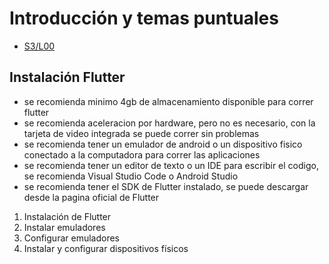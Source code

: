 Introducción y temas puntuales
=========================

- [S3/L00](https://www.youtube.com/watch?v=KGw5xBKZO6k&list=PLCKuOXG0bPi0sIn-nDsi7ma9OV6MEMkxj&index=30)

## Instalación Flutter

- se recomienda minimo 4gb de almacenamiento disponible para correr flutter
- se recomienda aceleracion por hardware, pero no es necesario, con la tarjeta de video integrada se puede correr sin problemas
- se recomienda tener un emulador de android o un dispositivo fisico conectado a la computadora para correr las aplicaciones
- se recomienda tener un editor de texto o un IDE para escribir el codigo, se recomienda Visual Studio Code o Android Studio
- se recomienda tener el SDK de Flutter instalado, se puede descargar desde la pagina oficial de Flutter

1. Instalación de Flutter
2. Instalar emuladores
3. Configurar emuladores
4. Instalar y configurar dispositivos físicos

